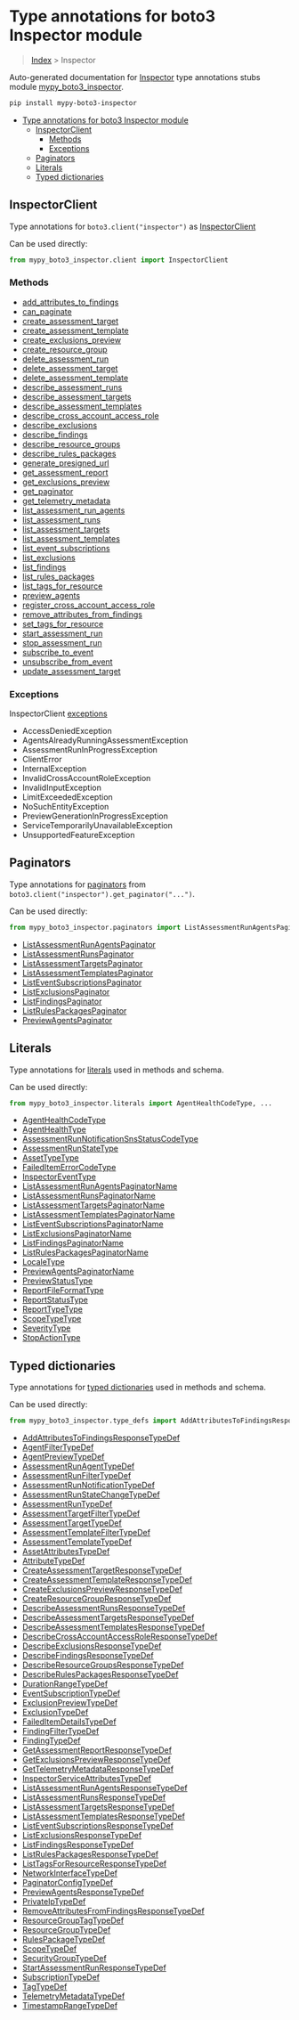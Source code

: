 # Type annotations for boto3 Inspector module

> [Index](..) > Inspector

Auto-generated documentation for
[Inspector](https://boto3.amazonaws.com/v1/documentation/api/1.17.76/reference/services/inspector.html#Inspector)
type annotations stubs module
[mypy_boto3_inspector](https://pypi.org/project/mypy-boto3-inspector/).

```bash
pip install mypy-boto3-inspector
```

- [Type annotations for boto3 Inspector module](#type-annotations-for-boto3-inspector-module)
  - [InspectorClient](#inspectorclient)
    - [Methods](#methods)
    - [Exceptions](#exceptions)
  - [Paginators](#paginators)
  - [Literals](#literals)
  - [Typed dictionaries](#typed-dictionaries)

## InspectorClient

Type annotations for `boto3.client("inspector")` as
[InspectorClient](./client.md)

Can be used directly:

```python
from mypy_boto3_inspector.client import InspectorClient
```

### Methods

- [add_attributes_to_findings](./client.md#add_attributes_to_findings)
- [can_paginate](./client.md#can_paginate)
- [create_assessment_target](./client.md#create_assessment_target)
- [create_assessment_template](./client.md#create_assessment_template)
- [create_exclusions_preview](./client.md#create_exclusions_preview)
- [create_resource_group](./client.md#create_resource_group)
- [delete_assessment_run](./client.md#delete_assessment_run)
- [delete_assessment_target](./client.md#delete_assessment_target)
- [delete_assessment_template](./client.md#delete_assessment_template)
- [describe_assessment_runs](./client.md#describe_assessment_runs)
- [describe_assessment_targets](./client.md#describe_assessment_targets)
- [describe_assessment_templates](./client.md#describe_assessment_templates)
- [describe_cross_account_access_role](./client.md#describe_cross_account_access_role)
- [describe_exclusions](./client.md#describe_exclusions)
- [describe_findings](./client.md#describe_findings)
- [describe_resource_groups](./client.md#describe_resource_groups)
- [describe_rules_packages](./client.md#describe_rules_packages)
- [generate_presigned_url](./client.md#generate_presigned_url)
- [get_assessment_report](./client.md#get_assessment_report)
- [get_exclusions_preview](./client.md#get_exclusions_preview)
- [get_paginator](./client.md#get_paginator)
- [get_telemetry_metadata](./client.md#get_telemetry_metadata)
- [list_assessment_run_agents](./client.md#list_assessment_run_agents)
- [list_assessment_runs](./client.md#list_assessment_runs)
- [list_assessment_targets](./client.md#list_assessment_targets)
- [list_assessment_templates](./client.md#list_assessment_templates)
- [list_event_subscriptions](./client.md#list_event_subscriptions)
- [list_exclusions](./client.md#list_exclusions)
- [list_findings](./client.md#list_findings)
- [list_rules_packages](./client.md#list_rules_packages)
- [list_tags_for_resource](./client.md#list_tags_for_resource)
- [preview_agents](./client.md#preview_agents)
- [register_cross_account_access_role](./client.md#register_cross_account_access_role)
- [remove_attributes_from_findings](./client.md#remove_attributes_from_findings)
- [set_tags_for_resource](./client.md#set_tags_for_resource)
- [start_assessment_run](./client.md#start_assessment_run)
- [stop_assessment_run](./client.md#stop_assessment_run)
- [subscribe_to_event](./client.md#subscribe_to_event)
- [unsubscribe_from_event](./client.md#unsubscribe_from_event)
- [update_assessment_target](./client.md#update_assessment_target)

### Exceptions

InspectorClient [exceptions](./client.md#exceptions)

- AccessDeniedException
- AgentsAlreadyRunningAssessmentException
- AssessmentRunInProgressException
- ClientError
- InternalException
- InvalidCrossAccountRoleException
- InvalidInputException
- LimitExceededException
- NoSuchEntityException
- PreviewGenerationInProgressException
- ServiceTemporarilyUnavailableException
- UnsupportedFeatureException

## Paginators

Type annotations for [paginators](./paginators.md) from
`boto3.client("inspector").get_paginator("...")`.

Can be used directly:

```python
from mypy_boto3_inspector.paginators import ListAssessmentRunAgentsPaginator, ...
```

- [ListAssessmentRunAgentsPaginator](./paginators.md#listassessmentrunagentspaginator)
- [ListAssessmentRunsPaginator](./paginators.md#listassessmentrunspaginator)
- [ListAssessmentTargetsPaginator](./paginators.md#listassessmenttargetspaginator)
- [ListAssessmentTemplatesPaginator](./paginators.md#listassessmenttemplatespaginator)
- [ListEventSubscriptionsPaginator](./paginators.md#listeventsubscriptionspaginator)
- [ListExclusionsPaginator](./paginators.md#listexclusionspaginator)
- [ListFindingsPaginator](./paginators.md#listfindingspaginator)
- [ListRulesPackagesPaginator](./paginators.md#listrulespackagespaginator)
- [PreviewAgentsPaginator](./paginators.md#previewagentspaginator)

## Literals

Type annotations for [literals](./literals.md) used in methods and schema.

Can be used directly:

```python
from mypy_boto3_inspector.literals import AgentHealthCodeType, ...
```

- [AgentHealthCodeType](./literals.md#agenthealthcodetype)
- [AgentHealthType](./literals.md#agenthealthtype)
- [AssessmentRunNotificationSnsStatusCodeType](./literals.md#assessmentrunnotificationsnsstatuscodetype)
- [AssessmentRunStateType](./literals.md#assessmentrunstatetype)
- [AssetTypeType](./literals.md#assettypetype)
- [FailedItemErrorCodeType](./literals.md#faileditemerrorcodetype)
- [InspectorEventType](./literals.md#inspectoreventtype)
- [ListAssessmentRunAgentsPaginatorName](./literals.md#listassessmentrunagentspaginatorname)
- [ListAssessmentRunsPaginatorName](./literals.md#listassessmentrunspaginatorname)
- [ListAssessmentTargetsPaginatorName](./literals.md#listassessmenttargetspaginatorname)
- [ListAssessmentTemplatesPaginatorName](./literals.md#listassessmenttemplatespaginatorname)
- [ListEventSubscriptionsPaginatorName](./literals.md#listeventsubscriptionspaginatorname)
- [ListExclusionsPaginatorName](./literals.md#listexclusionspaginatorname)
- [ListFindingsPaginatorName](./literals.md#listfindingspaginatorname)
- [ListRulesPackagesPaginatorName](./literals.md#listrulespackagespaginatorname)
- [LocaleType](./literals.md#localetype)
- [PreviewAgentsPaginatorName](./literals.md#previewagentspaginatorname)
- [PreviewStatusType](./literals.md#previewstatustype)
- [ReportFileFormatType](./literals.md#reportfileformattype)
- [ReportStatusType](./literals.md#reportstatustype)
- [ReportTypeType](./literals.md#reporttypetype)
- [ScopeTypeType](./literals.md#scopetypetype)
- [SeverityType](./literals.md#severitytype)
- [StopActionType](./literals.md#stopactiontype)

## Typed dictionaries

Type annotations for [typed dictionaries](./type_defs.md) used in methods and
schema.

Can be used directly:

```python
from mypy_boto3_inspector.type_defs import AddAttributesToFindingsResponseTypeDef, ...
```

- [AddAttributesToFindingsResponseTypeDef](./type_defs.md#addattributestofindingsresponsetypedef)
- [AgentFilterTypeDef](./type_defs.md#agentfiltertypedef)
- [AgentPreviewTypeDef](./type_defs.md#agentpreviewtypedef)
- [AssessmentRunAgentTypeDef](./type_defs.md#assessmentrunagenttypedef)
- [AssessmentRunFilterTypeDef](./type_defs.md#assessmentrunfiltertypedef)
- [AssessmentRunNotificationTypeDef](./type_defs.md#assessmentrunnotificationtypedef)
- [AssessmentRunStateChangeTypeDef](./type_defs.md#assessmentrunstatechangetypedef)
- [AssessmentRunTypeDef](./type_defs.md#assessmentruntypedef)
- [AssessmentTargetFilterTypeDef](./type_defs.md#assessmenttargetfiltertypedef)
- [AssessmentTargetTypeDef](./type_defs.md#assessmenttargettypedef)
- [AssessmentTemplateFilterTypeDef](./type_defs.md#assessmenttemplatefiltertypedef)
- [AssessmentTemplateTypeDef](./type_defs.md#assessmenttemplatetypedef)
- [AssetAttributesTypeDef](./type_defs.md#assetattributestypedef)
- [AttributeTypeDef](./type_defs.md#attributetypedef)
- [CreateAssessmentTargetResponseTypeDef](./type_defs.md#createassessmenttargetresponsetypedef)
- [CreateAssessmentTemplateResponseTypeDef](./type_defs.md#createassessmenttemplateresponsetypedef)
- [CreateExclusionsPreviewResponseTypeDef](./type_defs.md#createexclusionspreviewresponsetypedef)
- [CreateResourceGroupResponseTypeDef](./type_defs.md#createresourcegroupresponsetypedef)
- [DescribeAssessmentRunsResponseTypeDef](./type_defs.md#describeassessmentrunsresponsetypedef)
- [DescribeAssessmentTargetsResponseTypeDef](./type_defs.md#describeassessmenttargetsresponsetypedef)
- [DescribeAssessmentTemplatesResponseTypeDef](./type_defs.md#describeassessmenttemplatesresponsetypedef)
- [DescribeCrossAccountAccessRoleResponseTypeDef](./type_defs.md#describecrossaccountaccessroleresponsetypedef)
- [DescribeExclusionsResponseTypeDef](./type_defs.md#describeexclusionsresponsetypedef)
- [DescribeFindingsResponseTypeDef](./type_defs.md#describefindingsresponsetypedef)
- [DescribeResourceGroupsResponseTypeDef](./type_defs.md#describeresourcegroupsresponsetypedef)
- [DescribeRulesPackagesResponseTypeDef](./type_defs.md#describerulespackagesresponsetypedef)
- [DurationRangeTypeDef](./type_defs.md#durationrangetypedef)
- [EventSubscriptionTypeDef](./type_defs.md#eventsubscriptiontypedef)
- [ExclusionPreviewTypeDef](./type_defs.md#exclusionpreviewtypedef)
- [ExclusionTypeDef](./type_defs.md#exclusiontypedef)
- [FailedItemDetailsTypeDef](./type_defs.md#faileditemdetailstypedef)
- [FindingFilterTypeDef](./type_defs.md#findingfiltertypedef)
- [FindingTypeDef](./type_defs.md#findingtypedef)
- [GetAssessmentReportResponseTypeDef](./type_defs.md#getassessmentreportresponsetypedef)
- [GetExclusionsPreviewResponseTypeDef](./type_defs.md#getexclusionspreviewresponsetypedef)
- [GetTelemetryMetadataResponseTypeDef](./type_defs.md#gettelemetrymetadataresponsetypedef)
- [InspectorServiceAttributesTypeDef](./type_defs.md#inspectorserviceattributestypedef)
- [ListAssessmentRunAgentsResponseTypeDef](./type_defs.md#listassessmentrunagentsresponsetypedef)
- [ListAssessmentRunsResponseTypeDef](./type_defs.md#listassessmentrunsresponsetypedef)
- [ListAssessmentTargetsResponseTypeDef](./type_defs.md#listassessmenttargetsresponsetypedef)
- [ListAssessmentTemplatesResponseTypeDef](./type_defs.md#listassessmenttemplatesresponsetypedef)
- [ListEventSubscriptionsResponseTypeDef](./type_defs.md#listeventsubscriptionsresponsetypedef)
- [ListExclusionsResponseTypeDef](./type_defs.md#listexclusionsresponsetypedef)
- [ListFindingsResponseTypeDef](./type_defs.md#listfindingsresponsetypedef)
- [ListRulesPackagesResponseTypeDef](./type_defs.md#listrulespackagesresponsetypedef)
- [ListTagsForResourceResponseTypeDef](./type_defs.md#listtagsforresourceresponsetypedef)
- [NetworkInterfaceTypeDef](./type_defs.md#networkinterfacetypedef)
- [PaginatorConfigTypeDef](./type_defs.md#paginatorconfigtypedef)
- [PreviewAgentsResponseTypeDef](./type_defs.md#previewagentsresponsetypedef)
- [PrivateIpTypeDef](./type_defs.md#privateiptypedef)
- [RemoveAttributesFromFindingsResponseTypeDef](./type_defs.md#removeattributesfromfindingsresponsetypedef)
- [ResourceGroupTagTypeDef](./type_defs.md#resourcegrouptagtypedef)
- [ResourceGroupTypeDef](./type_defs.md#resourcegrouptypedef)
- [RulesPackageTypeDef](./type_defs.md#rulespackagetypedef)
- [ScopeTypeDef](./type_defs.md#scopetypedef)
- [SecurityGroupTypeDef](./type_defs.md#securitygrouptypedef)
- [StartAssessmentRunResponseTypeDef](./type_defs.md#startassessmentrunresponsetypedef)
- [SubscriptionTypeDef](./type_defs.md#subscriptiontypedef)
- [TagTypeDef](./type_defs.md#tagtypedef)
- [TelemetryMetadataTypeDef](./type_defs.md#telemetrymetadatatypedef)
- [TimestampRangeTypeDef](./type_defs.md#timestamprangetypedef)
